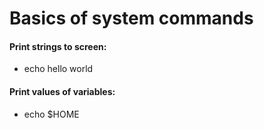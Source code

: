 # Basics of system commands

#### Print strings to screen:
* echo hello world

#### Print values of variables:
* echo $HOME
